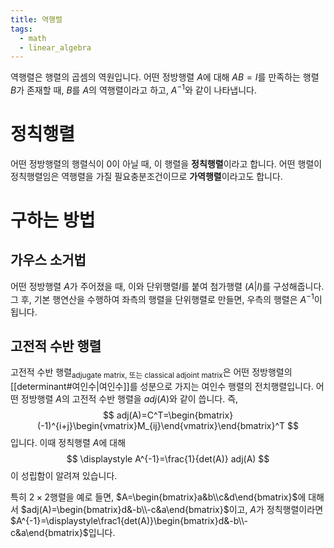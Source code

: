 ```yaml
---
title: 역행렬
tags:
  - math
  - linear_algebra
---
```

역행렬은 행렬의 곱셈의 역원입니다. 어떤 정방행렬 $A$에 대해 $AB=I$를 만족하는 행렬 $B$가 존재할 때, $B$를 $A$의 역행렬이라고 하고, $A^{-1}$와 같이 나타냅니다.
# 정칙행렬
어떤 정방행렬의 행렬식이 0이 아닐 때, 이 행렬을 **정칙행렬**이라고 합니다. 어떤 행렬이 정칙행렬임은 역행렬을 가질 필요충분조건이므로 **가역행렬**이라고도 합니다.

# 구하는 방법
## 가우스 소거법
어떤 정방행렬 $A$가 주어졌을 때, 이와 단위행렬$I$를 붙여 첨가행렬 $(A|I)$를 구성해줍니다. 그 후, 기본 행연산을 수행하여 좌측의 행렬을 단위행렬로 만들면, 우측의 행렬은 $A^{-1}$이 됩니다. 

## 고전적 수반 행렬
고전적 수반 행렬<sub>adjugate matrix, 또는 classical adjoint matrix</sub>은 어떤 정방행렬의 [[determinant#여인수|여인수]]를 성분으로 가지는 여인수 행렬의 전치행렬입니다. 어떤 정방행렬 $A$의 고전적 수반 행렬을 $adj(A)$와 같이 씁니다. 즉,
$$
adj(A)=C^T=\begin{bmatrix}(-1)^{i+j}\begin{vmatrix}M_{ij}\end{vmatrix}\end{bmatrix}^T
$$
입니다. 이때 정칙행렬 $A$에 대해 
$$
\displaystyle A^{-1}=\frac{1}{det(A)} adj(A)
$$
이 성립함이 알려져 있습니다.

특히 $2\times 2$행렬을 예로 들면, $A=\begin{bmatrix}a&b\\c&d\end{bmatrix}$에 대해서 $adj(A)=\begin{bmatrix}d&-b\\-c&a\end{bmatrix}$이고, $A$가 정칙행렬이라면 $A^{-1}=\displaystyle\frac1{det(A)}\begin{bmatrix}d&-b\\-c&a\end{bmatrix}$입니다.